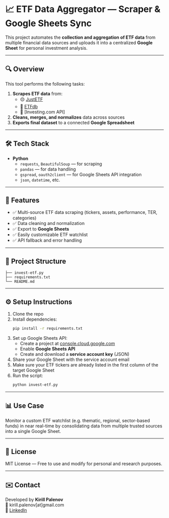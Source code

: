 # 📈 ETF Data Aggregator — Scraper & Google Sheets Sync

This project automates the **collection and aggregation of ETF data** from multiple financial data sources and uploads it into a centralized **Google Sheet** for personal investment analysis.

---

## 🔍 Overview

This tool performs the following tasks:

1. **Scrapes ETF data** from:
   - 🟡 [JustETF](https://www.justetf.com/)
   - 🔵 [ETFdb](https://etfdb.com/)
   - 🔧 [Investing.com API]
2. **Cleans, merges, and normalizes** data across sources
3. **Exports final dataset** to a connected **Google Spreadsheet**

---

## 🛠️ Tech Stack

- **Python**
  - `requests`, `BeautifulSoup` — for scraping
  - `pandas` — for data handling
  - `gspread`, `oauth2client` — for Google Sheets API integration
  - `json`, `datetime`, etc.

---

## 🧰 Features

- ✅ Multi-source ETF data scraping (tickers, assets, performance, TER, categories)
- ✅ Data cleaning and normalization
- ✅ Export to **Google Sheets**
- ✅ Easily customizable ETF watchlist
- ✅ API fallback and error handling

---

## 📁 Project Structure

```
├── invest-etf.py
├── requirements.txt
└── README.md
```

---

## ⚙️ Setup Instructions

1. Clone the repo
2. Install dependencies:
   ```bash
   pip install -r requirements.txt
   ```
3. Set up Google Sheets API:
   - Create a project at [console.cloud.google.com](https://console.cloud.google.com)
   - Enable **Google Sheets API**
   - Create and download a **service account key** (JSON)
4. Share your Google Sheet with the service account email
5. Make sure your ETF tickers are already listed in the first column of the target Google Sheet
6. Run the script:
   ```bash
   python invest-etf.py
   ```

---

## 📊 Use Case

Monitor a custom ETF watchlist (e.g. thematic, regional, sector-based funds) in near real-time by consolidating data from multiple trusted sources into a single Google Sheet.

---

## 📄 License

MIT License — Free to use and modify for personal and research purposes.

---

## ✉️ Contact

Developed by **Kirill Palenov**  
📧 kirill.palenov[at]gmail.com  
🔗 [LinkedIn](https://linkedin.com/in/kirillpalenov)
